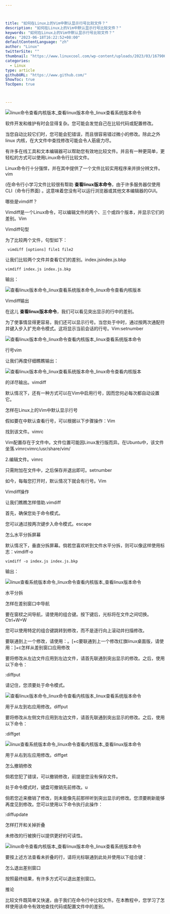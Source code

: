 ```yaml
---



title: "如何在Linux上的Vim中默认显示行号比较文件？"
description: "如何在Linux上的Vim中默认显示行号比较文件？"
keywords: "如何在Linux上的Vim中默认显示行号比较文件？"
date: "2023-06-18T16:22:52+08:00"
defaultContentLanguage: "zh"
author: "Linux"
twitterSite: ""
thumbnail: "https://www.linuxcool.com/wp-content/uploads/2023/03/1679061726764_0.png"
categories:
  - Linux
type: article
githubURL: "https://www.github.com/"
ShowToc: true
TocOpen: true



---
```


![linux命令查看内核版本_查看linux版本命令_linux查看系统版本命令](https://www.linuxcool.com/wp-content/uploads/2023/03/1679061726764_0.png)

软件开发和维护有时会显得复杂。您可能会发觉自己在比较代码或配置修改。

当您自动比较它们时，您可能会犯错误，而且很容易错过微小的修改。除此之外linux 内核，在大文件中查找修改可能会令人筋疲力尽。

有许多在线工具和文本编辑器可以帮助您有效地比较文件。并且有一种更简单，更轻松的方式可以使用Linux命令行比较文件。

Linux命令行十分强悍，并在其中提供了一个文件比较实用程序来并排分辨文件。vim

(在命令行小学习文件比较很有帮助 **查看linux版本命令**，由于许多服务器仅使用CLI（命令行界面) 。这意味着您没有可以运行浏览器或其他文本编辑器的GUI。

哪些是vimdiff？

Vimdiff是一个Linux命令，可以编辑文件的两个、三个或四个版本，并显示它们的差别。Vim

Vimdiff句型

为了比较两个文件，句型如下：

```
 vimdiff [options] file1 file2
```

让我们比较两个文件并查看它们的差别。index.jsindex.js.bkp

```
vimdiff index.js index.js.bkp
```

输出：

![查看linux版本命令_linux查看系统版本命令_linux命令查看内核版本](https://www.linuxcool.com/wp-content/uploads/2023/03/1679061726764_1.png)

Vimdiff输出

在这儿 **查看linux版本命令**，我们可以看见突出显示的行中的差别。

为了使事情显得更容易，我们还可以显示行号。当您处于中时，通过按两次通配符并键入步入扩充命令模式。这将显示当前会话的行号。Vim:setnumber

![查看linux版本命令_linux命令查看内核版本_linux查看系统版本命令](https://www.linuxcool.com/wp-content/uploads/2023/03/1679061726764_2.png)

行号vim

让我们再度仔细瞧瞧输出：

![查看linux版本命令_linux查看系统版本命令_linux命令查看内核版本](https://www.linuxcool.com/wp-content/uploads/2023/03/1679061726764_3.png)

的详尽输出。vimdiff

默认情况下，还有一种方式可以在Vim中启用行号，因而您何必每次都自动设置它。

怎样在Linux上的Vim中默认显示行号

假如要在中默认查看行号，可以根据以下步骤操作：Vim

找到该文件。vimrc

Vim配置存在于文件中。文件位置可能因Linux发行版而异。在Ubuntu中，该文件坐落.vimrcvimrc/usr/share/vim/

2.编辑文件。vimrc

只需附加在文件中，之后保存并退出即可。setnumber

如今，每每您打开时，默认情况下就会有行号。Vim

Vimdiff操作

让我们瞧瞧怎样借助.vimdiff

首先，确保您处于命令模式。

您可以通过按两次键步入命令模式。escape

怎么水平分拆屏幕

默认情况下，垂直分拆屏幕。倘若您喜欢听到文件水平分拆，则可以像这样使用标志：vimdiff-o

```
vimdiff -o index.js index.js.bkp
```

输出：

![linux查看系统版本命令_linux命令查看内核版本_查看linux版本命令](https://www.linuxcool.com/wp-content/uploads/2023/03/1679061726764_5.png)

水平分拆

怎样在差别窗口中导航

要在窗棂之间导航，请使用的组合键。按下键后，光标将在文件之间切换。Ctrl+W+W

您可以使用特定的组合键跳转到修改，而不是逐行向上滚动并扫描修改。

要联通到上一个修改，请使用：。[+c要联通到上一个修改红旗linux桌面版，请使用：]+c怎样从差别窗口应用修改

要将修改从左边文件应用到左边文件，请首先联通到突出显示的修改。之后，使用以下命令：

:diffput

请记住，您须要处于命令模式。

![查看linux版本命令_linux命令查看内核版本_linux查看系统版本命令](https://www.linuxcool.com/wp-content/uploads/2023/03/1679061726764_6.png)

用于从左到右应用修改。diffput

要将修改从左侧文件应用到左边文件，请首先联通到突出显示的修改。之后，使用以下命令：

:diffget

![linux查看系统版本命令_linux命令查看内核版本_查看linux版本命令](https://www.linuxcool.com/wp-content/uploads/2023/03/1679061726764_7.png)

用于从右到左应用修改。diffget

怎么撤销修改

倘若您犯了错误，可以撤销修改，前提是您没有保存文件。

处于命令模式时，键盘可撤销先前修改。u

倘若您近来撤销了修改，则未能像先前那样听到突出显示的修改。您须要刷新能够再度见到修改。您可以使用以下命令执行此操作：

:diffupdate

怎样打开和关掉折叠

未修改的行被换行以提供更好的可读性。

![linux命令查看内核版本_查看linux版本命令_linux查看系统版本命令](https://www.linuxcool.com/wp-content/uploads/2023/03/1679061726764_8.png)

要按上述方法查看未折叠的行，请将光标联通到此处并使用以下组合键：

怎么退出差别窗口

按照最终结果，有许多方式可以退出差别窗口。

推论

比较文件既简单又快速，由于我们在命令行中比较文件。在本教程中，您学习了怎样使用该命令有效地查找代码或配置文件中的差别。
